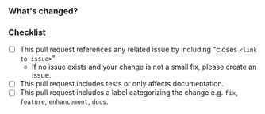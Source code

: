 <!-- 
Thanks for opening a pull request to Hydra! We've got a few requests to help us review contributions:

- Make sure that your title neatly summarizes the proposed changes.
- Provide a short overview of the change and the value it adds.
- Share an example to help us understand the change in user experience.
- Please make sure your code changes are covered with tests.
- In the case of new features or big changes, remember to adjust the documentation to reflect such features/changes.

Feel free to ping committers for the review!
-->

<!-- Include an overview here -->

### What's changed?
<!-- 
Describe in detail what you've changed.

A code blurb is best. Changes to features should include an example that is executable by a new user.
If changing documentation, a link to a preview of the page is great.
 -->

### Checklist
<!-- These boxes may be checked after opening the pull request. -->

- [ ] This pull request references any related issue by including "closes `<link to issue>`"
	- If no issue exists and your change is not a small fix, please create an issue.
- [ ] This pull request includes tests or only affects documentation.
- [ ] This pull request includes a label categorizing the change e.g. `fix`, `feature`, `enhancement`, `docs`.
  <!-- If you do not have permission to add a label, a maintainer will add one for you -->
